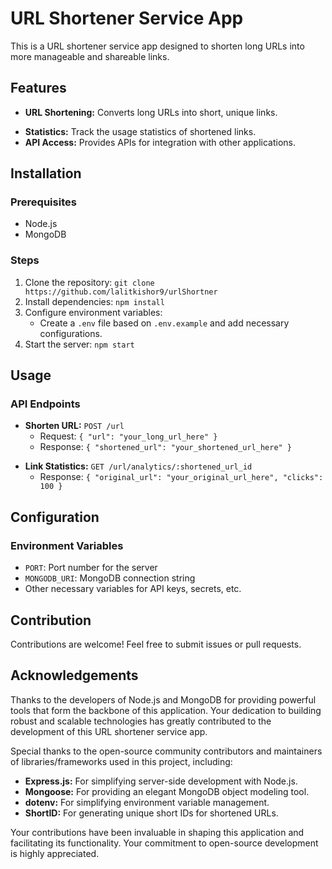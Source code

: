 # URL Shortener Service App

This is a URL shortener service app designed to shorten long URLs into more manageable and shareable links.

## Features

- **URL Shortening:** Converts long URLs into short, unique links.
<!-- - **Custom Short Links:** Option to create custom short links for URLs. -->
- **Statistics:** Track the usage statistics of shortened links.
- **API Access:** Provides APIs for integration with other applications.

## Installation

### Prerequisites

- Node.js
- MongoDB

### Steps

1. Clone the repository: `git clone https://github.com/lalitkishor9/urlShortner`
2. Install dependencies: `npm install`
3. Configure environment variables:
   - Create a `.env` file based on `.env.example` and add necessary configurations.
4. Start the server: `npm start`

## Usage

### API Endpoints

- **Shorten URL:** `POST /url`
  - Request: `{ "url": "your_long_url_here" }`
  - Response: `{ "shortened_url": "your_shortened_url_here" }`
<!-- - **Custom Short Link:** `POST /api/custom`
  - Request: `{ "url": "your_long_url_here", "custom_alias": "your_custom_alias_here" }`
  - Response: `{ "custom_shortened_url": "your_custom_shortened_url_here" }` -->
- **Link Statistics:** `GET /url/analytics/:shortened_url_id`
  - Response: `{ "original_url": "your_original_url_here", "clicks": 100 }`

## Configuration

### Environment Variables

- `PORT`: Port number for the server
- `MONGODB_URI`: MongoDB connection string
- Other necessary variables for API keys, secrets, etc.

## Contribution

Contributions are welcome! Feel free to submit issues or pull requests.


## Acknowledgements

Thanks to the developers of Node.js and MongoDB for providing powerful tools that form the backbone of this application. Your dedication to building robust and scalable technologies has greatly contributed to the development of this URL shortener service app.

Special thanks to the open-source community contributors and maintainers of libraries/frameworks used in this project, including:

- **Express.js:** For simplifying server-side development with Node.js.
- **Mongoose:** For providing an elegant MongoDB object modeling tool.
- **dotenv:** For simplifying environment variable management.
- **ShortID:** For generating unique short IDs for shortened URLs.

Your contributions have been invaluable in shaping this application and facilitating its functionality. Your commitment to open-source development is highly appreciated.
